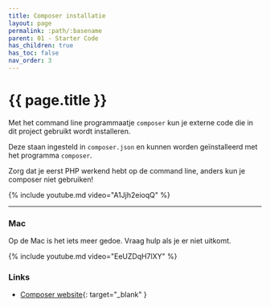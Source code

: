 ```yaml
---
title: Composer installatie
layout: page
permalink: :path/:basename
parent: 01 - Starter Code
has_children: true
has_toc: false
nav_order: 3
---
```


# {{ page.title }}

Met het command line programmaatje `composer` kun je externe code die in dit project gebruikt wordt installeren.

Deze staan ingesteld in `composer.json` en kunnen worden geïnstalleerd met het programma `composer`.

Zorg dat je eerst PHP werkend hebt op de command line, anders kun je composer niet gebruiken!

{% include youtube.md video="A1Jjh2eioqQ" %}

---

### Mac 

Op de Mac is het iets meer gedoe. Vraag hulp als je er niet uitkomt.

{% include youtube.md video="EeUZDqH7lXY" %}


### Links
- [Composer website](https://getcomposer.org/doc/00-intro.md){: target="_blank" }







